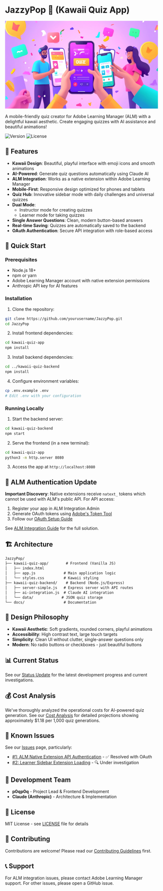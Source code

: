 # JazzyPop 🎵 (Kawaii Quiz App)

![JazzyPop Hero Image](./assets/hero-image.jpg)

A mobile-friendly quiz creator for Adobe Learning Manager (ALM) with a delightful kawaii aesthetic. Create engaging quizzes with AI assistance and beautiful animations!

![Version](https://img.shields.io/badge/version-4.8-pink.svg)
![License](https://img.shields.io/badge/license-MIT-blue.svg)

## 🌸 Features

- **Kawaii Design**: Beautiful, playful interface with emoji icons and smooth animations
- **AI-Powered**: Generate quiz questions automatically using Claude AI
- **ALM Integration**: Works as a native extension within Adobe Learning Manager
- **Mobile-First**: Responsive design optimized for phones and tablets
- **Quiz Hub**: Innovative sidebar mode with daily challenges and universal quizzes
- **Dual Mode**: 
  - Instructor mode for creating quizzes
  - Learner mode for taking quizzes
- **Single Answer Questions**: Clean, modern button-based answers
- **Real-time Saving**: Quizzes are automatically saved to the backend
- **OAuth Authentication**: Secure API integration with role-based access

## 🚀 Quick Start

### Prerequisites

- Node.js 18+
- npm or yarn
- Adobe Learning Manager account with native extension permissions
- Anthropic API key for AI features

### Installation

1. Clone the repository:
```bash
git clone https://github.com/yourusername/JazzyPop.git
cd JazzyPop
```

2. Install frontend dependencies:
```bash
cd kawaii-quiz-app
npm install
```

3. Install backend dependencies:
```bash
cd ../kawaii-quiz-backend
npm install
```

4. Configure environment variables:
```bash
cp .env.example .env
# Edit .env with your configuration
```

### Running Locally

1. Start the backend server:
```bash
cd kawaii-quiz-backend
npm start
```

2. Serve the frontend (in a new terminal):
```bash
cd kawaii-quiz-app
python3 -m http.server 8080
```

3. Access the app at `http://localhost:8080`

## 🔐 ALM Authentication Update

**Important Discovery**: Native extensions receive `natext_` tokens which cannot be used with ALM's public API. For API access:

1. Register your app in ALM Integration Admin
2. Generate OAuth tokens using [Adobe's Token Tool](https://learningmanager.adobe.com/apidocs)
3. Follow our [OAuth Setup Guide](docs/OAUTH_SETUP_GUIDE.md)

See [ALM Integration Guide](docs/ALM_INTEGRATION.md) for the full solution.

## 🏗️ Architecture

```
JazzyPop/
├── kawaii-quiz-app/        # Frontend (Vanilla JS)
│   ├── index.html
│   ├── app.js             # Main application logic
│   └── styles.css         # Kawaii styling
├── kawaii-quiz-backend/    # Backend (Node.js/Express)
│   ├── server-simple.js   # Express server with API routes
│   ├── ai-integration.js  # Claude AI integration
│   └── data/             # JSON quiz storage
└── docs/                  # Documentation
```

## 🎨 Design Philosophy

- **Kawaii Aesthetic**: Soft gradients, rounded corners, playful animations
- **Accessibility**: High contrast text, large touch targets
- **Simplicity**: Clean UI without clutter, single-answer questions only
- **Modern**: No radio buttons or checkboxes - just beautiful buttons

## 📊 Current Status

See our [Status Update](STATUS_UPDATE.md) for the latest development progress and current investigations.

## 💰 Cost Analysis

We've thoroughly analyzed the operational costs for AI-powered quiz generation. See our [Cost Analysis](docs/COST_ANALYSIS.md) for detailed projections showing approximately $1.18 per 1,000 quiz generations.

## 🐛 Known Issues

See our [Issues](https://github.com/increasinglyHuman/JazzyPop/issues) page, particularly:
- [#1: ALM Native Extension API Authentication](https://github.com/increasinglyHuman/JazzyPop/issues/1) - ✅ Resolved with OAuth
- [#2: Learner Sidebar Extension Loading](https://github.com/increasinglyHuman/JazzyPop/issues/2) - 🔍 Under investigation

## 👥 Development Team

- **p0qp0q** - Project Lead & Frontend Development
- **Claude (Anthropic)** - Architecture & Implementation

## 📝 License

MIT License - see [LICENSE](LICENSE) file for details

## 🤝 Contributing

Contributions are welcome! Please read our [Contributing Guidelines](CONTRIBUTING.md) first.

## 📞 Support

For ALM integration issues, please contact Adobe Learning Manager support.
For other issues, please open a GitHub issue.